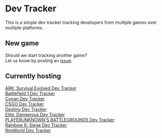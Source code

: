 # Dev Tracker
This is a simple dev tracker tracking developers from multiple games over multiple platforms.

## New game
Should we start tracking another game?  
Let us know by posting an [issue](https://github.com/post-tracker/site/issues/new).

## Currently hosting

[ARK: Survival Evolved Dev Tracker](https://arkdevtracker.com)  
[Battlefield 1 Dev Tracker](https://battlefielddevtracker.com)  
[Conan Dev Tracker](https://conandevtracker.com)  
[CSGO Dev Tracker](https://csgodevtracker.com)  
[Destiny Dev Tracker](https://destinydevtracker.com)  
[Elite: Dangerous Dev Tracker](https://elitedevtracker.com)  
[PLAYERUNKNOWN'S BATTLEGROUNDS Dev Tracker](https://pubgdevtracker.com)  
[Rainbow 6: Siege Dev Tracker](https://devtracker.kokarn.com/rainbow6)  
[RimWorld Dev Tracker](https://rimworlddevtracker.com)  
